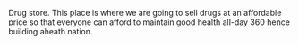 Drug store. 
This place is where we are going to sell drugs at an affordable price so that everyone can afford to maintain good health all-day 360 hence building aheath nation.

